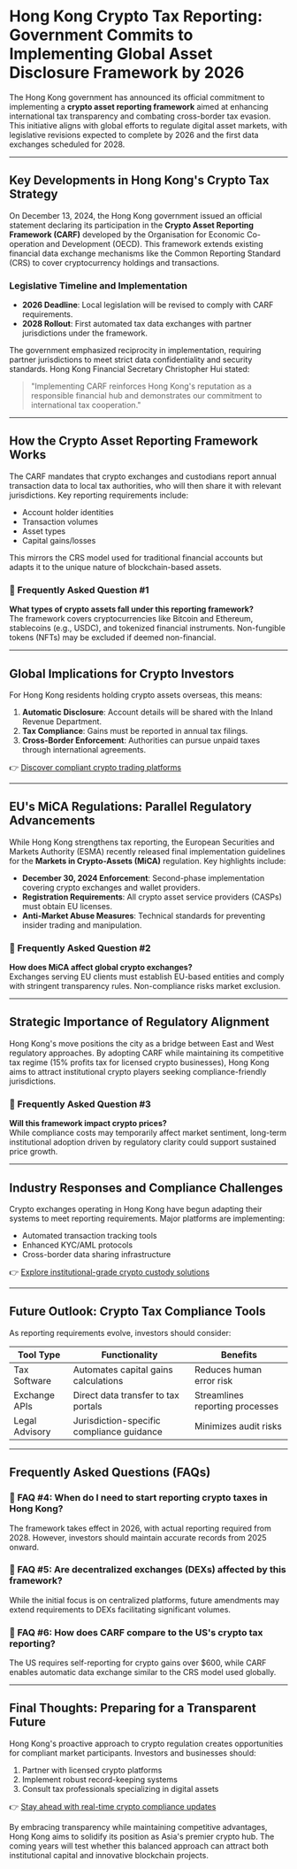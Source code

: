 # Hong Kong Crypto Tax Reporting: Government Commits to Implementing Global Asset Disclosure Framework by 2026

The Hong Kong government has announced its official commitment to implementing a **crypto asset reporting framework** aimed at enhancing international tax transparency and combating cross-border tax evasion. This initiative aligns with global efforts to regulate digital asset markets, with legislative revisions expected to complete by 2026 and the first data exchanges scheduled for 2028.

---

## Key Developments in Hong Kong's Crypto Tax Strategy

On December 13, 2024, the Hong Kong government issued an official statement declaring its participation in the **Crypto Asset Reporting Framework (CARF)** developed by the Organisation for Economic Co-operation and Development (OECD). This framework extends existing financial data exchange mechanisms like the Common Reporting Standard (CRS) to cover cryptocurrency holdings and transactions.

### Legislative Timeline and Implementation

- **2026 Deadline**: Local legislation will be revised to comply with CARF requirements.
- **2028 Rollout**: First automated tax data exchanges with partner jurisdictions under the framework.

The government emphasized reciprocity in implementation, requiring partner jurisdictions to meet strict data confidentiality and security standards. Hong Kong Financial Secretary Christopher Hui stated:

> "Implementing CARF reinforces Hong Kong's reputation as a responsible financial hub and demonstrates our commitment to international tax cooperation."

---

## How the Crypto Asset Reporting Framework Works

The CARF mandates that crypto exchanges and custodians report annual transaction data to local tax authorities, who will then share it with relevant jurisdictions. Key reporting requirements include:

- Account holder identities
- Transaction volumes
- Asset types
- Capital gains/losses

This mirrors the CRS model used for traditional financial accounts but adapts it to the unique nature of blockchain-based assets.

### 📌 Frequently Asked Question #1
**What types of crypto assets fall under this reporting framework?**  
The framework covers cryptocurrencies like Bitcoin and Ethereum, stablecoins (e.g., USDC), and tokenized financial instruments. Non-fungible tokens (NFTs) may be excluded if deemed non-financial.

---

## Global Implications for Crypto Investors

For Hong Kong residents holding crypto assets overseas, this means:

1. **Automatic Disclosure**: Account details will be shared with the Inland Revenue Department.
2. **Tax Compliance**: Gains must be reported in annual tax filings.
3. **Cross-Border Enforcement**: Authorities can pursue unpaid taxes through international agreements.

👉 [Discover compliant crypto trading platforms](https://bit.ly/okx-bonus)

---

## EU's MiCA Regulations: Parallel Regulatory Advancements

While Hong Kong strengthens tax reporting, the European Securities and Markets Authority (ESMA) recently released final implementation guidelines for the **Markets in Crypto-Assets (MiCA)** regulation. Key highlights include:

- **December 30, 2024 Enforcement**: Second-phase implementation covering crypto exchanges and wallet providers.
- **Registration Requirements**: All crypto asset service providers (CASPs) must obtain EU licenses.
- **Anti-Market Abuse Measures**: Technical standards for preventing insider trading and manipulation.

### 📌 Frequently Asked Question #2
**How does MiCA affect global crypto exchanges?**  
Exchanges serving EU clients must establish EU-based entities and comply with stringent transparency rules. Non-compliance risks market exclusion.

---

## Strategic Importance of Regulatory Alignment

Hong Kong's move positions the city as a bridge between East and West regulatory approaches. By adopting CARF while maintaining its competitive tax regime (15% profits tax for licensed crypto businesses), Hong Kong aims to attract institutional crypto players seeking compliance-friendly jurisdictions.

### 📌 Frequently Asked Question #3
**Will this framework impact crypto prices?**  
While compliance costs may temporarily affect market sentiment, long-term institutional adoption driven by regulatory clarity could support sustained price growth.

---

## Industry Responses and Compliance Challenges

Crypto exchanges operating in Hong Kong have begun adapting their systems to meet reporting requirements. Major platforms are implementing:

- Automated transaction tracking tools
- Enhanced KYC/AML protocols
- Cross-border data sharing infrastructure

👉 [Explore institutional-grade crypto custody solutions](https://bit.ly/okx-bonus)

---

## Future Outlook: Crypto Tax Compliance Tools

As reporting requirements evolve, investors should consider:

| Tool Type          | Functionality                          | Benefits                          |
|---------------------|----------------------------------------|-----------------------------------|
| Tax Software        | Automates capital gains calculations   | Reduces human error risk          |
| Exchange APIs       | Direct data transfer to tax portals    | Streamlines reporting processes   |
| Legal Advisory      | Jurisdiction-specific compliance guidance | Minimizes audit risks            |

---

## Frequently Asked Questions (FAQs)

### 📌 FAQ #4: When do I need to start reporting crypto taxes in Hong Kong?
The framework takes effect in 2026, with actual reporting required from 2028. However, investors should maintain accurate records from 2025 onward.

### 📌 FAQ #5: Are decentralized exchanges (DEXs) affected by this framework?
While the initial focus is on centralized platforms, future amendments may extend requirements to DEXs facilitating significant volumes.

### 📌 FAQ #6: How does CARF compare to the US's crypto tax reporting?
The US requires self-reporting for crypto gains over $600, while CARF enables automatic data exchange similar to the CRS model used globally.

---

## Final Thoughts: Preparing for a Transparent Future

Hong Kong's proactive approach to crypto regulation creates opportunities for compliant market participants. Investors and businesses should:

1. Partner with licensed crypto platforms
2. Implement robust record-keeping systems
3. Consult tax professionals specializing in digital assets

👉 [Stay ahead with real-time crypto compliance updates](https://bit.ly/okx-bonus)

By embracing transparency while maintaining competitive advantages, Hong Kong aims to solidify its position as Asia's premier crypto hub. The coming years will test whether this balanced approach can attract both institutional capital and innovative blockchain projects.